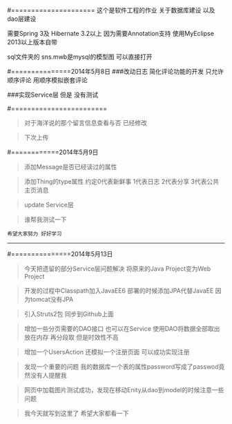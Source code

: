 #=====================
这个是软件工程的作业 关于数据库建设 以及 dao层建设

需要Spring 3及 Hibernate 3.2以上 因为需要Annotation支持 使用MyEclipse 2013以上版本自带

sql文件夹的 sns.mwb是mysql的模型图 可以直接打开

#===============2014年5月8日
###改动日志 简化评论功能的开发 只允许顺序评论 用顺序模拟嵌套评论

###实现Service层 但是 没有测试

#========================

>对于海洋说的那个留言信息查看与否 已经修改

>下次上传

#============2014年5月9日

>添加Message是否已经读过的属性 

>添加Thing的type属性 约定0代表新鲜事 1代表日志 2代表分享 3代表公共主页消息

>update Service层

>谁帮我测试一下 

    希望大家努力 好好学习

*****

#===============2014年5月13日

>今天把遗留的部分Service层问题解决 将原来的Java Project变为Web Project

>开发的过程中Classpath加入JavaEE6 部署的时候添加JPA代替JavaEE 因为tomcat没有JPA

>引入Struts2包 同步到Github上面

>增加一些分页需要的DAO接口 也可以在Service 使用DAO将数据全部取出放在内存 再分段取 但是时效性不高

>增加一个UsersAction 还模拟一个注册页面 可以成功实现注册

>发现一个重要的问题 我的数据库一个表的属性password写成了passwod竟然没有人提醒我

>网页中加载图片测试成功，发现在移动Enity从dao到model的时候注意一些问题

>我今天就写到这里了 希望大家都看一下


